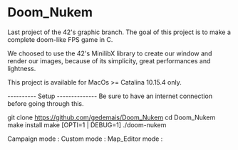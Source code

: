 # Doom_Nukem

Last project of the 42's graphic branch.
The goal of this project is to make a complete doom-like FPS game in C.

We choosed to use the 42's MinilibX library to create our window and
render our images, because of its simplicity, great performances and lightness.

This project is available for MacOs >= Catalina 10.15.4 only.

---------- Setup --------------
Be sure to have an internet connection before going through this.

git clone https://github.com/gedemais/Doom_Nukem
cd Doom_Nukem
make install
make [OPTI=1 | DEBUG=1]
./doom-nukem

Campaign mode :
Custom mode :
Map_Editor mode :
